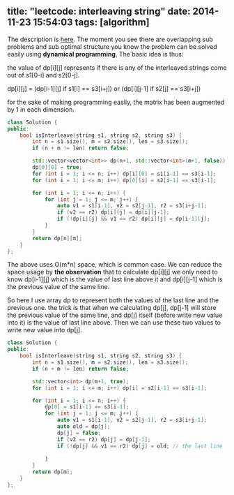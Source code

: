 title: "leetcode: interleaving string"
date: 2014-11-23 15:54:03
tags: [algorithm]
---

The description is [here][1]. The moment you see there are overlapping sub problems and sub optimal structure you know the problem can be solved easily using **dynamical programming**. The basic idea is thus:

the value of dp[i][j] represents if there is any of the interleaved strings come out of s1[0-i]  and s2[0-j].

dp[i][j] = (dp[i-1][j] if s1[i] == s3[i+j]) or (dp[i][j-1] if s2[j] == s3[i+j])

for the sake of making programming easily, the matrix has been augmented by 1 in each dimension.

```C++
class Solution {
public:
    bool isInterleave(string s1, string s2, string s3) {
        int n = s1.size(), m = s2.size(), len = s3.size();
        if (n + m != len) return false;

        std::vector<vector<int>> dp(n+1, std::vector<int>(m+1, false));
        dp[0][0] = true;
        for (int i = 1; i <= n; i++) dp[i][0] = s1[i-1] == s3[i-1];
        for (int i = 1; i <= m; i++) dp[0][i] = s2[i-1] == s3[i-1];            

        for (int i = 1; i <= n; i++) {
            for (int j = 1; j <= m; j++) {
                auto v1 = s1[i-1], v2 = s2[j-1], r2 = s3[i+j-1];
                if (v2 == r2) dp[i][j] = dp[i][j-1];
                if (!dp[i][j] && v1 == r2) dp[i][j] = dp[i-1][j];
            }
        }
        return dp[n][m];
    }
};
```

The above uses O(m\*n) space, which is common case. We can reduce the space usage by **the observation** that to calculate dp[i][j] we only need to know dp[i-1][j] which is the value of last line above it and dp[i][j-1] which is the previous value of the same line. 

So here I use array dp to represent both the values of the last line and the previous one. the trick is that when we calculating dp[j], dp[j-1] will store the previous value of the same line, and dp[j] itself (before write new value into it) is the value of last line above. Then we can use these two values to write new value into dp[j].

```C++
class Solution {
public:
    bool isInterleave(string s1, string s2, string s3) {
        int n = s1.size(), m = s2.size(), len = s3.size();
        if (n + m != len) return false;

        std::vector<int> dp(m+1, true);
        for (int i = 1; i <= m; i++) dp[i] = s2[i-1] == s3[i-1];            

        for (int i = 1; i <= n; i++) {
            dp[0] = s1[i-1] == s3[i-1];
            for (int j = 1; j <= m; j++) {
                auto v1 = s1[i-1], v2 = s2[j-1], r2 = s3[i+j-1];
                auto old = dp[j];
                dp[j] = false;
                if (v2 == r2) dp[j] = dp[j-1];
                if (!dp[j] && v1 == r2) dp[j] = old; // the last line
                
            }
        }
        return dp[m];
    }
};
```



[1]: https://oj.leetcode.com/problems/interleaving-string/
